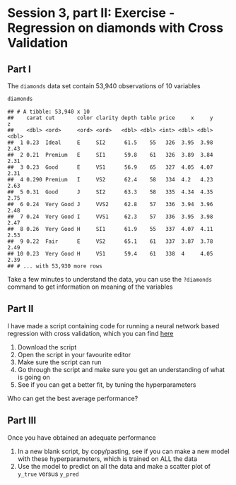 Session 3, part II: Exercise - Regression on diamonds with Cross Validation
================

Part I
------

The `diamonds` data set contain 53,940 observations of 10 variables

``` r
diamonds
```

    ## # A tibble: 53,940 x 10
    ##    carat cut       color clarity depth table price     x     y     z
    ##    <dbl> <ord>     <ord> <ord>   <dbl> <dbl> <int> <dbl> <dbl> <dbl>
    ##  1 0.23  Ideal     E     SI2      61.5    55   326  3.95  3.98  2.43
    ##  2 0.21  Premium   E     SI1      59.8    61   326  3.89  3.84  2.31
    ##  3 0.23  Good      E     VS1      56.9    65   327  4.05  4.07  2.31
    ##  4 0.290 Premium   I     VS2      62.4    58   334  4.2   4.23  2.63
    ##  5 0.31  Good      J     SI2      63.3    58   335  4.34  4.35  2.75
    ##  6 0.24  Very Good J     VVS2     62.8    57   336  3.94  3.96  2.48
    ##  7 0.24  Very Good I     VVS1     62.3    57   336  3.95  3.98  2.47
    ##  8 0.26  Very Good H     SI1      61.9    55   337  4.07  4.11  2.53
    ##  9 0.22  Fair      E     VS2      65.1    61   337  3.87  3.78  2.49
    ## 10 0.23  Very Good H     VS1      59.4    61   338  4     4.05  2.39
    ## # ... with 53,930 more rows

Take a few minutes to understand the data, you can use the `?diamonds` command to get information on meaning of the variables

Part II
-------

I have made a script containing code for running a neural network based regression with cross validation, which you can find [here](https://raw.githubusercontent.com/leonjessen/DeepLearningWorkshop/master/R/diamonds_regression.R)

1.  Download the script
2.  Open the script in your favourite editor
3.  Make sure the script can run
4.  Go through the script and make sure you get an understanding of what is going on
5.  See if you can get a better fit, by tuning the hyperparameters

Who can get the best average performance?

Part III
--------

Once you have obtained an adequate performance

1.  In a new blank script, by copy/pasting, see if you can make a new model with these hyperparameters, which is trained on ALL the data
2.  Use the model to predict on all the data and make a scatter plot of `y_true` versus `y_pred`
